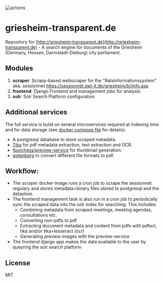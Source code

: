 ![actions](https://github.com/dnlbauer/griesheim-transparent.de/actions/workflows/build.yml/badge.svg?branch=main)

# griesheim-transparent.de

Repository for [http://griesheim-transparent.de](http://griesheim-transparent.de) - A search engine for documents of the Griesheim (Germany, Hessen, Darmstadt-Dieburg)
city parliament.

## Modules
1) **scraper**: Scrapy-based webscraper for the "Ratsinformationssystem" aka. sessionnet https://sessionnet.owl-it.de/griesheim/bi/info.asp
2) **frontend**: Django Frontend and management jobs for analysis
3) **solr**: Solr Search Platform configuration

  
## Additional services
The full service is build on several microservices required at indexing time and for data storage (see [docker compose file](deployment/dev.yaml) for details):
- A postgresql database to store scraped metadata.
- [Tika](https://hub.docker.com/r/apache/tika) for pdf metadata extraction, text extraction and OCR.
- [fpurchess/preview-service](https://hub.docker.com/r/fpurchess/preview-service) for thumbnail generation.
- [gotenberg](https://hub.docker.com/r/gotenberg/gotenberg) to convert different file formats to pdf.

## Workflow:
- The scraper docker image runs a cron job to scrape the sessionnet regulary and stores metadata+binary files stored to postgresql and the datastore.
- The frontend management task is also run in a cron job to periodically sync the scraped data into the solr index for searching. This includes:
  - Combining metadata from scraped meetings, meeting agendas, consultations etc.
  - Converting non-pdfs to pdf
  - Extracting document metadata and content from pdfs with pdfact, tika and/or tika+tesseract (ocr)
  - Generating preview images with the preview-service
- The frontend django app makes the data available to the user by queyring the solr search platform

## License
MIT
 
